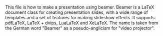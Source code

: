 This file is how to make a presentation using beamer.  Beamer is a LaTeX document class for creating presentation slides, with a wide range of templates and a set of features for making slideshow effects. It supports pdfLaTeX, LaTeX + dvips, LuaLaTeX and XeLaTeX. The name is taken from the German word "Beamer" as a pseudo-anglicism for "video projector". 
